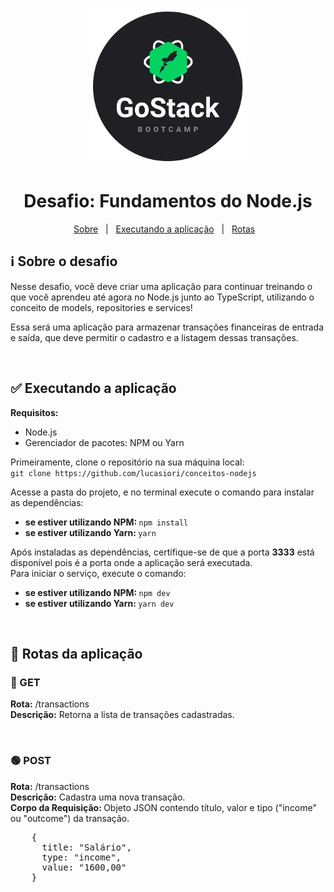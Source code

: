 <p align="center">
  <img src="https://github.com/lucasiori/fundamentos-nodejs/blob/master/.github/gostack.png" alt="GoStack" width="250" />
</p>

<h1 align="center">Desafio: Fundamentos do Node.js</h1>
<p align="center">
  <a href="#sobre-desafio">Sobre</a> &nbsp;&nbsp;|&nbsp;&nbsp;
  <a href="#executando-aplicacao">Executando a aplicação</a> &nbsp;&nbsp;|&nbsp;&nbsp;
  <a href="#rotas-aplicacao">Rotas</a> &nbsp;&nbsp;
  
</p>

<h2 id="sobre-desafio">ℹ Sobre o desafio</h2>

<p>
  Nesse desafio, você deve criar uma aplicação para continuar treinando o que você aprendeu até agora no Node.js junto ao TypeScript, 
  utilizando o conceito de models, repositories e services!
</p>
<p>
  Essa será uma aplicação para armazenar transações financeiras de entrada e saída, que deve permitir o cadastro e a listagem dessas transações.
</p>

<br />

<h2 id="executando-aplicacao">✅ Executando a aplicação</h2>

<strong>Requisitos:</strong>
<ul>
  <li>Node.js</li>
  <li>Gerenciador de pacotes: NPM ou Yarn</li>
</ul>

<p>
  Primeiramente, clone o repositório na sua máquina local: <br />
  <code>git clone https://github.com/lucasiori/conceitos-nodejs</code>
</p>

<p>
  Acesse a pasta do projeto, e no terminal execute o comando para instalar as dependências: <br />
  <ul>
    <li>
      <strong>se estiver utilizando NPM: </strong>
      <code>npm install</code>
    </li>
    <li>
      <strong>se estiver utilizando Yarn: </strong>
      <code>yarn</code>
    </li>
  </ul>
</p>

<p>
  Após instaladas as dependências, certifique-se de que a porta <strong>3333</strong> está disponível pois é a porta onde a aplicação será executada. <br />
  Para iniciar o serviço, execute o comando: <br />
  <ul>
    <li>
      <strong>se estiver utilizando NPM: </strong>
      <code>npm dev</code>
    </li>
    <li>
      <strong>se estiver utilizando Yarn: </strong>
      <code>yarn dev</code>
    </li>
  </ul>
</p>

<br />

<h2 id="rotas-aplicacao">🔀 Rotas da aplicação</h2>

<h3>🔵 GET</h3>

<p>
  <strong>Rota:</strong> /transactions <br />
  <strong>Descrição:</strong> Retorna a lista de transações cadastradas. <br />
</p>

<br />

<h3>🟢 POST</h3>

<p>
  <strong>Rota:</strong> /transactions <br />
  <strong>Descrição:</strong> Cadastra uma nova transação. <br />
  <strong>Corpo da Requisição: </strong> Objeto JSON contendo título, valor e tipo ("income" ou "outcome") da transação.
  <pre>
    {
      title: "Salário",
      type: "income",
      value: "1600,00"
    }
  </pre>
</p>

